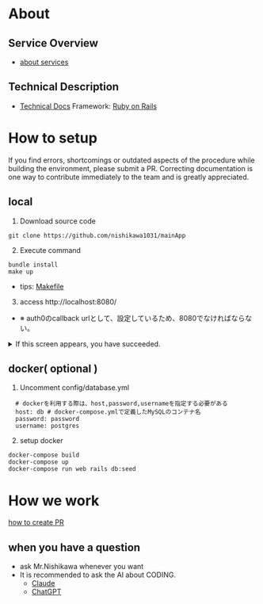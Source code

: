 # About
##  Service Overview
- [about services](/documents/about.md)

## Technical Description
- [Technical Docs](documents/technical_docs/Readme.md)
Framework: [Ruby on Rails](documents/for_rails_beginners/rails.md)


# How to setup
If you find errors, shortcomings or outdated aspects of the procedure while building the environment, please submit a PR. Correcting documentation is one way to contribute immediately to the team and is greatly appreciated.

## local
1. Download source code
```
git clone https://github.com/nishikawa1031/mainApp
```
2. Execute command
```
bundle install
make up
```
* tips: [Makefile](/Makefile)

3. access http://localhost:8080/
* ※ auth0のcallback urlとして、設定しているため、8080でなければならない。
<details><summary>If this screen appears, you have succeeded.</summary>
<img width="1436" alt="スクリーンショット 2024-07-30 22 14 24" src="https://github.com/user-attachments/assets/753d2e88-ff63-4e1f-b2b4-3ceb715aa77a">
</details>

## docker( optional )
1. Uncomment
config/database.yml
```
  # dockerを利用する際は、host,password,usernameを指定する必要がある
  host: db # docker-compose.ymlで定義したMySQLのコンテナ名
  password: password
  username: postgres
```
2. setup docker
```
docker-compose build
docker-compose up
docker-compose run web rails db:seed
```

# How we work

[how to create PR](documents/work_way/pr.md)

## when you have a question
* ask Mr.Nishikawa whenever you want
* It is recommended to ask the AI about CODING.
  * [Claude](https://claude.ai/new)
  * [ChatGPT](https://chatgpt.com/)
